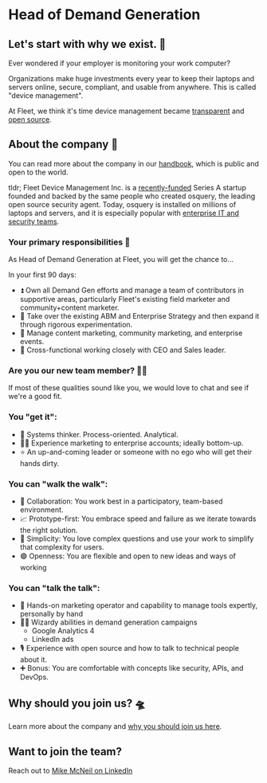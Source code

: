 # Head of Demand Generation

## Let's start with why we exist. 📡

Ever wondered if your employer is monitoring your work computer?

Organizations make huge investments every year to keep their laptops and servers online, secure, compliant, and usable from anywhere. This is called "device management".

At Fleet, we think it's time device management became [transparent](https://fleetdm.com/transparency) and [open source](https://fleetdm.com/handbook/company#open-source).


## About the company 🌈

You can read more about the company in our [handbook](https://fleetdm.com/handbook/company), which is public and open to the world.

tldr; Fleet Device Management Inc. is a [recently-funded](https://techcrunch.com/2022/04/28/fleet-nabs-20m-to-enable-enterprises-to-manage-their-devices/) Series A startup founded and backed by the same people who created osquery, the leading open source security agent. Today, osquery is installed on millions of laptops and servers, and it is especially popular with [enterprise IT and security teams](https://www.linuxfoundation.org/press/press-release/the-linux-foundation-announces-intent-to-form-new-foundation-to-support-osquery-community).

### Your primary responsibilities 🔭

As Head of Demand Generation at Fleet, you will get the chance to…

In your first 90 days:

- ⏫ Own all Demand Gen efforts and manage a team of contributors in supportive areas, particularly Fleet's existing field marketer and community+content marketer.
- 🥼 Take over the existing ABM and Enterprise Strategy and then expand it through rigorous experimentation.
- 🧬 Manage content marketing, community marketing, and enterprise events.
- 🔌 Cross-functional working closely with CEO and Sales leader.

### Are you our new team member? 🧑‍🚀

If most of these qualities sound like you, we would love to chat and see if we're a good fit.

### You "get it":
 
- 🤔 Systems thinker. Process-oriented. Analytical.
- 🧗‍♂️ Experience marketing to enterprise accounts; ideally bottom-up.
- ⭐️ An up-and-coming leader or someone with no ego who will get their hands dirty.

### You can "walk the walk":

- 🤝 Collaboration: You work best in a participatory, team-based environment.
- 📈 Prototype-first: You embrace speed and failure as we iterate towards the right solution. 
- 🧬 Simplicity: You love complex questions and use your work to simplify that complexity for users.
- 🟣 Openness: You are flexible and open to new ideas and ways of working

### You can "talk the talk":

- 🤘 Hands-on marketing operator and capability to manage tools expertly, personally by hand
- 🧙‍♂️ Wizardy abilities in demand generation campaigns
  - Google Analytics 4
  - LinkedIn ads
- 🎙️ Experience with open source and how to talk to technical people about it.
- ➕ Bonus: You are comfortable with concepts like security, APIs, and DevOps.

## Why should you join us? 🛸

Learn more about the company and [why you should join us here](https://fleetdm.com/handbook/company#is-it-any-good).


## Want to join the team?

Reach out to [Mike McNeil on LinkedIn](https://www.linkedin.com/in/mikermcneil/)

<meta name="maintainedBy" value="mikermcneil">
<meta name="title" value="🫧 Head of Demand Generation">
